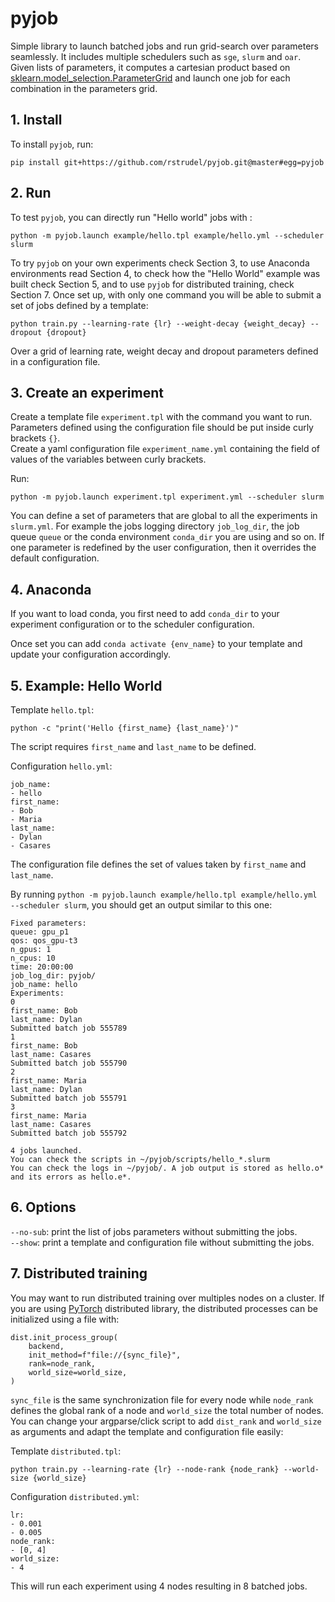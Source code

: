# pyjob

Simple library to launch batched jobs and run grid-search over parameters seamlessly. It includes multiple schedulers such as `sge`, `slurm` and `oar`. Given lists of parameters, it computes a cartesian product based on [sklearn.model_selection.ParameterGrid](https://scikit-learn.org/stable/modules/generated/sklearn.model_selection.ParameterGrid.html) and launch one job for each combination in the parameters grid.<br/>

## 1. Install

To install `pyjob`, run:
```
pip install git+https://github.com/rstrudel/pyjob.git@master#egg=pyjob
```


## 2. Run
To test `pyjob`, you can directly run "Hello world" jobs with :
```
python -m pyjob.launch example/hello.tpl example/hello.yml --scheduler slurm
```

To try `pyjob` on your own experiments check Section 3, to use Anaconda environments read Section 4, to check how the "Hello World" example was built check Section 5, and to use `pyjob` for distributed training, check Section 7. Once set up, with only one command you will be able to submit a set of jobs defined by a template:

```
python train.py --learning-rate {lr} --weight-decay {weight_decay} --dropout {dropout}
```

Over a grid of learning rate, weight decay and dropout parameters defined in a configuration file.

## 3. Create an experiment

Create a template file `experiment.tpl` with the command you want to run. Parameters defined using the configuration file should be put inside curly brackets `{}`.<br/>
Create a yaml configuration file `experiment_name.yml` containing the field of values of the variables between curly brackets.<br/>

Run:

```
python -m pyjob.launch experiment.tpl experiment.yml --scheduler slurm
```

You can define a set of parameters that are global to all the experiments in `slurm.yml`. For example the jobs logging directory `job_log_dir`, the job queue `queue` or the conda environment `conda_dir` you are using and so on. If one parameter is redefined by the user configuration, then it overrides the default configuration.


## 4. Anaconda

If you want to load conda, you first need to add `conda_dir` to your experiment configuration or to the scheduler configuration.

Once set you can add `conda activate {env_name}` to your template and update your configuration accordingly.

## 5. Example: Hello World
Template `hello.tpl`:
```
python -c "print('Hello {first_name} {last_name}')"
```
The script requires `first_name` and `last_name` to be defined.


Configuration `hello.yml`:
```
job_name:
- hello
first_name:
- Bob
- Maria
last_name:
- Dylan
- Casares
```
The configuration file defines the set of values taken by `first_name` and `last_name`.

By running `python -m pyjob.launch example/hello.tpl example/hello.yml --scheduler slurm`, you should get an output similar to this one:
```
Fixed parameters:
queue: gpu_p1
qos: qos_gpu-t3
n_gpus: 1
n_cpus: 10
time: 20:00:00
job_log_dir: pyjob/
job_name: hello
Experiments:
0
first_name: Bob
last_name: Dylan
Submitted batch job 555789
1
first_name: Bob
last_name: Casares
Submitted batch job 555790
2
first_name: Maria
last_name: Dylan
Submitted batch job 555791
3
first_name: Maria
last_name: Casares
Submitted batch job 555792

4 jobs launched.
You can check the scripts in ~/pyjob/scripts/hello_*.slurm
You can check the logs in ~/pyjob/. A job output is stored as hello.o* and its errors as hello.e*.
```

## 6. Options
`--no-sub`: print the list of jobs parameters without submitting the jobs.<br/>
`--show`: print a template and configuration file without submitting the jobs.<br/>


## 7. Distributed training

You may want to run distributed training over multiples nodes on a cluster. If you are using [PyTorch](https://pytorch.org/) distributed library, the distributed processes can be initialized using a file with:
```
dist.init_process_group(
    backend,
    init_method=f"file://{sync_file}",
    rank=node_rank,
    world_size=world_size,
)
```
`sync_file` is the same synchronization file for every node while `node_rank` defines the global rank of a node and `world_size` the total number of nodes. You can change your argparse/click script to add `dist_rank` and `world_size` as arguments and adapt the template and configuration file easily:

Template `distributed.tpl`:
```
python train.py --learning-rate {lr} --node-rank {node_rank} --world-size {world_size}
```

Configuration `distributed.yml`:
```
lr:
- 0.001
- 0.005
node_rank:
- [0, 4]
world_size:
- 4
```

This will run each experiment using 4 nodes resulting in 8 batched jobs.
